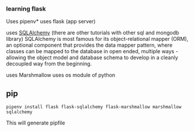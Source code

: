 ### learning flask

Uses pipenv\*
uses flask (app server)

uses [SQLAlchemy](https://www.sqlalchemy.org/) (there are other tutorials with other sql and mongodb library)
SQLAlchemy is most famous for its object-relational mapper (ORM), an optional component that provides the data mapper pattern, where classes can be mapped to the database in open ended, multiple ways - allowing the object model and database schema to develop in a cleanly decoupled way from the beginning.

uses Marshmallow
uses os module of python

## pip

```shell
pipenv install flask flask-sqlalchemy flask-marshmallow marshmallow sqlalchemy
```

This will generate pipfile
